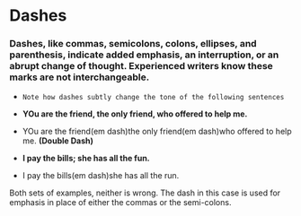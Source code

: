 # Dashes
### Dashes, like commas, semicolons, colons, ellipses, and parenthesis, indicate added emphasis, an interruption, or an abrupt change of thought. Experienced writers know these marks are not interchangeable.

- `Note how dashes subtly change the tone of the following sentences`

- **YOu are the friend, the only friend, who offered to help me.**
- YOu are the friend(em dash)the only friend(em dash)who offered to help me. **(Double Dash)**

- **I pay the bills; she has all the fun.**
- I pay the bills(em dash)she has all the run.

Both sets of examples, neither is wrong. The dash in this case is used for emphasis in place of either the commas or the semi-colons.
